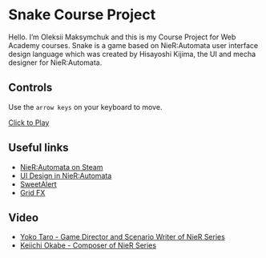# Snake Course Project
Hello. I’m Oleksii Maksymchuk and this is my Course Project for Web Academy courses. Snake is a game based on NieR:Automata user interface design language which was created by Hisayoshi Kijima, the UI and mecha designer for NieR:Automata.
## Controls
Use the `arrow keys` on your keyboard to move.

[Click to Play](https://yomaksy.github.io/oleksii_maksymchuk/snake/index.html)

## Useful links
* [NieR:Automata on Steam](https://store.steampowered.com/app/524220/NieRAutomata/)
* [UI Design in NieR:Automata](https://www.platinumgames.com/official-blog/article/9624)
* [SweetAlert](https://sweetalert.js.org)
* [Grid FX](https://htmlacademy.ru/demos/8#1)
## Video
* [Yoko Taro - Game Director and Scenario Writer of NieR Series](https://youtu.be/L3wScHE28K8)
* [Keiichi Okabe - Composer of NieR Series](https://youtu.be/MhTSy9OTWv0)